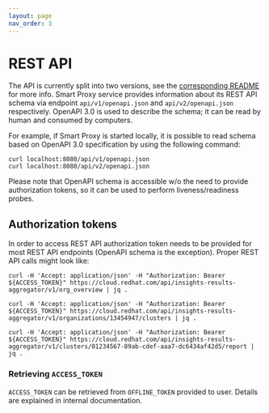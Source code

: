 ```yaml
---
layout: page
nav_order: 3
---
```

# REST API

The API is currently split into two versions, see the [corresponding README](https://github.com/RedHatInsights/insights-results-smart-proxy/blob/master/server/api/README.md) for more info.
Smart Proxy service provides information about its REST API schema via endpoint
`api/v1/openapi.json` and `api/v2/openapi.json` respectively.
OpenAPI 3.0 is used to describe the schema; it can be read by human and consumed
by computers.

For example, if Smart Proxy is started locally, it is possible to read schema
based on OpenAPI 3.0 specification by using the following command:

```shell
curl localhost:8080/api/v1/openapi.json
curl localhost:8080/api/v2/openapi.json
```

Please note that OpenAPI schema is accessible w/o the need to provide
authorization tokens, so it can be used to perform liveness/readiness probes.

## Authorization tokens

In order to access REST API authorization token needs to be provided for most
REST API endpoints (OpenAPI schema is the exception). Proper REST API calls
might look like:

```
curl -H 'Accept: application/json' -H "Authorization: Bearer ${ACCESS_TOKEN}" https://cloud.redhat.com/api/insights-results-aggregator/v1/org_overview | jq .

curl -H 'Accept: application/json' -H "Authorization: Bearer ${ACCESS_TOKEN}" https://cloud.redhat.com/api/insights-results-aggregator/v1/organizations/13454947/clusters | jq .

curl -H 'Accept: application/json' -H "Authorization: Bearer ${ACCESS_TOKEN}" https://cloud.redhat.com/api/insights-results-aggregator/v1/clusters/01234567-89ab-cdef-aaa7-dc6434af42d5/report | jq .
```

### Retrieving `ACCESS_TOKEN`

`ACCESS_TOKEN` can be retrieved from `OFFLINE_TOKEN` provided to user. Details
are explained in internal documentation.

